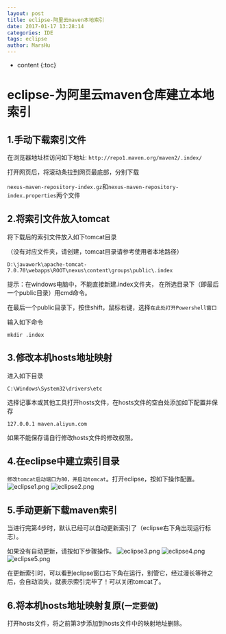 ```yaml
---
layout: post
title: eclipse-阿里云maven本地索引
date: 2017-01-17 13:28:14
categories: IDE
tags: eclipse
author: MarsHu
---
```


* content
{:toc}

# eclipse-为阿里云maven仓库建立本地索引 #
## 1.手动下载索引文件 ##
在浏览器地址栏访问如下地址:
`http://repo1.maven.org/maven2/.index/`

打开网页后，将滚动条拉到网页最底部，分别下载

`nexus-maven-repository-index.gz`和`nexus-maven-repository-index.properties`两个文件





## 2.将索引文件放入tomcat ##
将下载后的索引文件放入如下tomcat目录

（没有对应文件夹，请创建，tomcat目录请参考使用者本地路径）
```
D:\javawork\apache-tomcat-7.0.70\webapps\ROOT\nexus\content\groups\public\.index
```
提示：在windows电脑中，不能直接新建.index文件夹，
在所选目录下（即最后一个public目录）用cmd命令。

在最后一个public目录下，按住shift，鼠标右键，选择`在此处打开Powershell窗口`

输入如下命令
```
mkdir .index
```
## 3.修改本机hosts地址映射 ##
进入如下目录
```
C:\Windows\System32\drivers\etc
```
选择记事本或其他工具打开hosts文件，在hosts文件的空白处添加如下配置并保存
```
127.0.0.1 maven.aliyun.com
```
如果不能保存请自行修改hosts文件的修改权限。
## 4.在eclipse中建立索引目录 ##
`修改tomcat启动端口为80，并启动tomcat`。打开eclipse，按如下操作配置。
![eclipse1.png](http://marshucheng1.github.io/assets/eclipse1.png)
![eclipse2.png](http://marshucheng1.github.io/eclipse2.png)
## 5.手动更新下载maven索引 ##
当进行完第4步时，默认已经可以自动更新索引了（eclipse右下角出现运行标志）。

如果没有自动更新，请按如下步骤操作。
![eclipse3.png](http://marshucheng1.github.io/assets/eclipse3.png)
![eclipse4.png](http://marshucheng1.github.io/assets/eclipse4.png)
![eclipse5.png](http://marshucheng1.github.io/assets/eclipse5.png)

在更新索引时，可以看到eclipse窗口右下角在运行，别管它，经过漫长等待之后，会自动消失，就表示索引完毕了！可以关闭tomcat了。
## 6.将本机hosts地址映射复原(`一定要做`) ##
打开hosts文件，将之前第3步添加到hosts文件中的映射地址删除。

